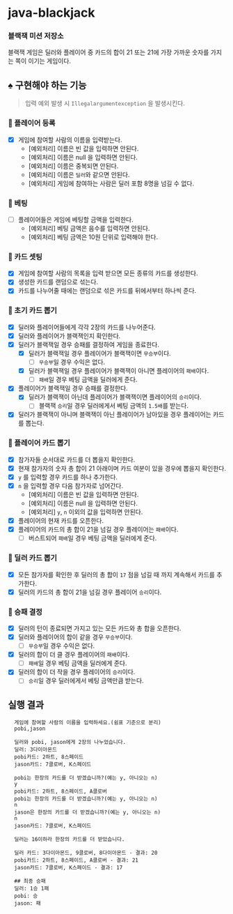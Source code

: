 # java-blackjack

### 블랙잭 미션 저장소

블랙잭 게임은 딜러와 플레이어 중 카드의 합이 21 또는 21에 가장 가까운 숫자를 가지는 쪽이 이기는 게임이다.

## ♠ 구현해야 하는 기능

> 입력 예외 발생 시 `Illegalargumentexception` 을 발생시킨다.

### 📌 플레이어 등록
- [x] 게임에 참여할 사람의 이름을 입력받는다.
  - [예외처리] 이름은 빈 값을 입력하면 안된다.
  - [예외처리] 이름은 null 을 입력하면 안된다.
  - [예외처리] 이름은 중복되면 안된다.
  - [예외처리] 이름은 `딜러`와 같으면 안된다.
  - [예외처리] 게임에 참여하는 사람은 딜러 포함 8명을 넘길 수 없다.

### 📌 베팅
- [ ] 플레이어들은 게임에 베팅할 금액을 입력한다.
  - [예외처리] 베팅 금액은 음수를 입력하면 안된다.
  - [예외처리] 베팅 금액은 10원 단위로 입력해야 한다.

### 📌 카드 셋팅
- [x] 게임에 참여할 사람의 목록을 입력 받으면 모든 종류의 카드를 생성한다.
- [x] 생성한 카드를 랜덤으로 섞는다.
- [x] 카드를 나누어줄 때에는 랜덤으로 섞은 카드를 뒤에서부터 하나씩 준다.

### 📌 초기 카드 뽑기
- [x] 딜러와 플레이어들에게 각각 2장의 카드를 나누어준다.
- [x] 딜러와 플레이어가 블랙잭인지 확인한다.
- [x] 딜러가 블랙잭일 경우 승패를 결정하여 게임을 종료한다.
  - [x] 딜러가 블랙잭일 경우 플레이어가 블랙잭이면 `무승부`이다.
    - [ ] `무승부`일 경우 수익은 없다.
  - [x] 딜러가 블랙잭일 경우 플레이어가 블랙잭이 아니면 플레이어의 `패배`이다.
    - [ ] `패배`일 경우 베팅 금액을 딜러에게 준다.
- [x] 플레이어가 블랙잭일 경우 승패를 결정한다.
  - [x] 딜러가 블랙잭이 아닌데 플레이어가 블랙잭이면 플레이어의 `승리`이다.
    - [ ] 블랙잭 `승리`일 경우 딜러에게서 베팅 금액의 `1.5배`를 받는다.
- [x] 딜러가 블랙잭이 아니며 블랙잭이 아닌 플레이어가 남아있을 경우 플레이어는 카드를 뽑는다.

### 📌 플레이어 카드 뽑기
- [x] 참가자들 순서대로 카드를 더 뽑을지 확인한다.
- [x] 현재 참가자의 숫자 총 합이 21 아래이며 카드 여분이 있을 경우에 뽑을지 확인한다.
- [x] `y` 를 입력할 경우 카드를 하나 추가한다.
- [x] `n` 을 입력할 경우 다음 참가자로 넘어간다.
  - [예외처리] 이름은 빈 값을 입력하면 안된다.
  - [예외처리] 이름은 null 을 입력하면 안된다.
  - [예외처리] `y`, `n` 이외의 값을 입력하면 안된다.
- [x] 플레이어의 현재 카드를 오픈한다.
- [x] 플레이어의 카드의 총 합이 21을 넘길 경우 플레이어는 `패배`이다.
  - [ ] 버스트되어 `패배`일 경우 베팅 금액을 딜러에게 준다.

### 📌 딜러 카드 뽑기
- [x] 모든 참가자를 확인한 후 딜러의 총 합이 `17` 점을 넘길 때 까지 계속해서 카드를 추가한다.
- [x] 딜러의 카드의 총 합이 21을 넘길 경우 플레이어 `승리`이다.

### 📌 승패 결정
- [x] 딜러의 턴이 종료되면 가지고 있는 모든 카드와 총 합을 오픈한다.
- [x] 딜러와 플레이어의 합이 같을 경우 `무승부`이다.
  - [ ] `무승부`일 경우 수익은 없다.
- [x] 딜러의 합이 더 클 경우 플레이어의 `패배`이다.
  - [ ] `패배`일 경우 베팅 금액을 딜러에게 준다.
- [x] 딜러의 합이 더 작을 경우 플레이어의 `승리`이다.
  - [ ] `승리`일 경우 딜러에게서 베팅 금액만큼 받는다.

## 실행 결과
  ```
    게임에 참여할 사람의 이름을 입력하세요.(쉼표 기준으로 분리)
    pobi,jason
  
    딜러와 pobi, jason에게 2장의 나누었습니다.
    딜러: 3다이아몬드
    pobi카드: 2하트, 8스페이드
    jason카드: 7클로버, K스페이드
  
    pobi는 한장의 카드를 더 받겠습니까?(예는 y, 아니오는 n)
    y
    pobi카드: 2하트, 8스페이드, A클로버
    pobi는 한장의 카드를 더 받겠습니까?(예는 y, 아니오는 n)
    n
    jason은 한장의 카드를 더 받겠습니까?(예는 y, 아니오는 n)
    n
    jason카드: 7클로버, K스페이드
  
    딜러는 16이하라 한장의 카드를 더 받았습니다.
  
    딜러 카드: 3다이아몬드, 9클로버, 8다이아몬드 - 결과: 20
    pobi카드: 2하트, 8스페이드, A클로버 - 결과: 21
    jason카드: 7클로버, K스페이드 - 결과: 17
  
    ## 최종 승패
    딜러: 1승 1패
    pobi: 승
    jason: 패
  ```
